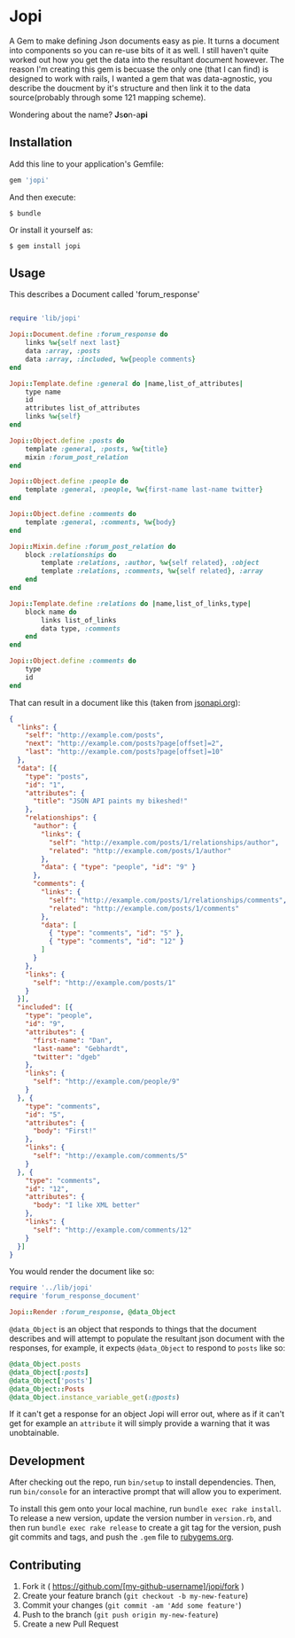 # Jopi

A Gem to make defining Json documents easy as pie.
It turns a document into components so you can re-use bits of it as well.
I still haven't quite worked out how you get the data into the resultant document however. 
The reason I'm creating this gem is becuase the only one (that I can find) is designed to work with rails, I wanted a gem that was data-agnostic, you describe the doucment by it's structure and then link it to the data source(probably through some 121 mapping scheme).

Wondering about the name? **J**s**o**n-a**pi**

## Installation

Add this line to your application's Gemfile:

```ruby
gem 'jopi'
```

And then execute:

    $ bundle

Or install it yourself as:

    $ gem install jopi

## Usage

This describes a Document called 'forum_response'
```ruby

require 'lib/jopi'

Jopi::Document.define :forum_response do 
    links %w{self next last}
    data :array, :posts
    data :array, :included, %w{people comments}
end

Jopi::Template.define :general do |name,list_of_attributes|
    type name
    id
    attributes list_of_attributes
    links %w{self}
end

Jopi::Object.define :posts do
    template :general, :posts, %w{title}
    mixin :forum_post_relation
end

Jopi::Object.define :people do
    template :general, :people, %w{first-name last-name twitter}
end

Jopi::Object.define :comments do
    template :general, :comments, %w{body}
end

Jopi::Mixin.define :forum_post_relation do
    block :relationships do
        template :relations, :author, %w{self related}, :object
        template :relations, :comments, %w{self related}, :array
    end
end

Jopi::Template.define :relations do |name,list_of_links,type|
    block name do
        links list_of_links
        data type, :comments
    end
end

Jopi::Object.define :comments do
    type
    id
end
```

That can result in a document like this (taken from [jsonapi.org](www.jsonapi.org)):
```json
{
  "links": {
    "self": "http://example.com/posts",
    "next": "http://example.com/posts?page[offset]=2",
    "last": "http://example.com/posts?page[offset]=10"
  },
  "data": [{
    "type": "posts",
    "id": "1",
    "attributes": {
      "title": "JSON API paints my bikeshed!"
    },
    "relationships": {
      "author": {
        "links": {
          "self": "http://example.com/posts/1/relationships/author",
          "related": "http://example.com/posts/1/author"
        },
        "data": { "type": "people", "id": "9" }
      },
      "comments": {
        "links": {
          "self": "http://example.com/posts/1/relationships/comments",
          "related": "http://example.com/posts/1/comments"
        },
        "data": [
          { "type": "comments", "id": "5" },
          { "type": "comments", "id": "12" }
        ]
      }
    },
    "links": {
      "self": "http://example.com/posts/1"
    }
  }],
  "included": [{
    "type": "people",
    "id": "9",
    "attributes": {
      "first-name": "Dan",
      "last-name": "Gebhardt",
      "twitter": "dgeb"
    },
    "links": {
      "self": "http://example.com/people/9"
    }
  }, {
    "type": "comments",
    "id": "5",
    "attributes": {
      "body": "First!"
    },
    "links": {
      "self": "http://example.com/comments/5"
    }
  }, {
    "type": "comments",
    "id": "12",
    "attributes": {
      "body": "I like XML better"
    },
    "links": {
      "self": "http://example.com/comments/12"
    }
  }]
}
```

You would render the document like so:

```ruby
require '../lib/jopi'
require 'forum_response_document' 

Jopi::Render :forum_response, @data_Object
```

`@data_Object` is an object that responds to things that the document describes and will attempt to populate the resultant json document with the responses, for example, it expects `@data_Object` to respond to `posts` like so:

```ruby
@data_Object.posts
@data_Object[:posts]
@data_Object['posts']
@data_Object::Posts
@data_Object.instance_variable_get(:@posts)
```

If it can't get a response for an object Jopi will error out, where as if it can't get for example an `attribute` it will simply provide a warning that it was unobtainable.

## Development

After checking out the repo, run `bin/setup` to install dependencies. Then, run `bin/console` for an interactive prompt that will allow you to experiment.

To install this gem onto your local machine, run `bundle exec rake install`. To release a new version, update the version number in `version.rb`, and then run `bundle exec rake release` to create a git tag for the version, push git commits and tags, and push the `.gem` file to [rubygems.org](https://rubygems.org).

## Contributing

1. Fork it ( https://github.com/[my-github-username]/jopi/fork )
2. Create your feature branch (`git checkout -b my-new-feature`)
3. Commit your changes (`git commit -am 'Add some feature'`)
4. Push to the branch (`git push origin my-new-feature`)
5. Create a new Pull Request
